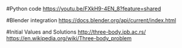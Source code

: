 #Python code
https://youtu.be/FXkH9-4EN_8?feature=shared

#Blender integration
https://docs.blender.org/api/current/index.html

#Initial Values and Solutions
http://three-body.ipb.ac.rs/
https://en.wikipedia.org/wiki/Three-body_problem
